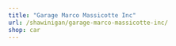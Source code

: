 ```yaml
---
title: "Garage Marco Massicotte Inc"
url: /shawinigan/garage-marco-massicotte-inc/
shop: car
---
```

